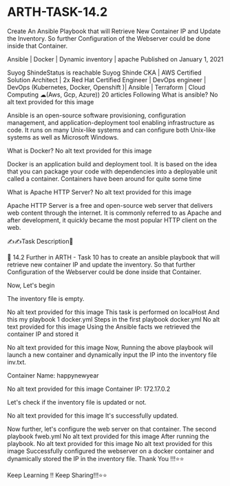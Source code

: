 # ARTH-TASK-14.2
Create An Ansible Playbook that will Retrieve New Container IP and Update the Inventory. So further Configuration of the Webserver could be done inside that Container.

Ansible | Docker | Dynamic inventory | apache
Published on January 1, 2021

Suyog ShindeStatus is reachable
Suyog Shinde
CKA | AWS Certified Solution Architect | 2x Red Hat Certified Engineer | DevOps engineer | DevOps (Kubernetes, Docker, Openshift )| Ansible | Terraform | Cloud Computing ☁(Aws, Gcp, Azure))
20 articles 
Following
What is ansible?
No alt text provided for this image


Ansible is an open-source software provisioning, configuration management, and application-deployment tool enabling infrastructure as code. It runs on many Unix-like systems and can configure both Unix-like systems as well as Microsoft Windows.

What is Docker?
No alt text provided for this image


Docker is an application build and deployment tool. It is based on the idea that you can package your code with dependencies into a deployable unit called a container. Containers have been around for quite some time

What is Apache HTTP Server?
No alt text provided for this image


Apache HTTP Server is a free and open-source web server that delivers web content through the internet. It is commonly referred to as Apache and after development, it quickly became the most popular HTTP client on the web.

✍️✍️Task Description📄

🔰 14.2 Further in ARTH - Task 10 has to create an ansible playbook that will retrieve new container IP and update the inventory. So that further Configuration of the Webserver could be done inside that Container.

Now, Let's begin

The inventory file is empty.

No alt text provided for this image
This task is performed on localHost And this my playbook 1 docker.yml
Steps in the first playbook docker.yml
No alt text provided for this image
Using the Ansible facts we retrieved the container IP and stored it

No alt text provided for this image
Now, Running the above playbook will launch a new container and dynamically input the IP into the inventory file inv.txt.

Container Name: happynewyear

No alt text provided for this image
Container IP: 172.17.0.2

Let's check if the inventory file is updated or not.

No alt text provided for this image
It's successfully updated.

Now further, let's configure the web server on that container.
The second playbook fweb.yml
No alt text provided for this image
After running the playbook.
No alt text provided for this image
No alt text provided for this image
Successfully configured the webserver on a docker container and dynamically stored the IP in the inventory file.
Thank You !!!⭐⭐

Keep Learning !! Keep Sharing!!!⭐⭐

